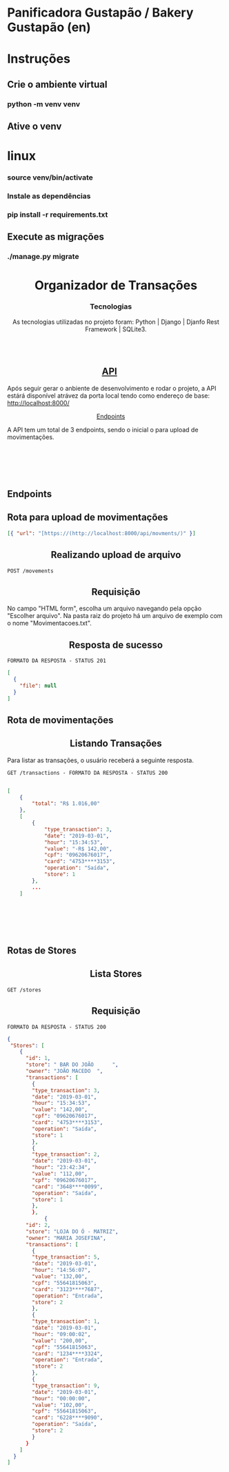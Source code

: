 # Panificadora Gustapão / Bakery Gustapão (en)

# Instruções

## Crie o ambiente virtual

### python -m venv venv

## Ative o venv

# linux

### source venv/bin/activate

### Instale as dependências

### pip install -r requirements.txt

## Execute as migrações

### ./manage.py migrate

<h1 align="center">
  Organizador de Transações
</h1>

<blockquote align="center"></blockquote>

<h3 align= "center">
  Tecnologias&nbsp;&nbsp;&nbsp;&nbsp;&nbsp;&nbsp;
</h3>

<p align="center" >
  As tecnologias utilizadas no projeto foram: Python | Django | Djanfo Rest Framework | SQLite3.
</p>

<br/>
<br/>

<h2 align="center">
  <a href ="#endpoints">API</a>&nbsp;&nbsp;&nbsp;&nbsp;&nbsp;&nbsp;
</h2>

<p align="left">
  Após seguir gerar o anbiente de desenvolvimento e rodar o projeto, a API estárá disponível atrávez da porta local tendo como endereço de base: <a href="http://localhost:8000/" target="_blank">http://localhost:8000/</a>
</p>

<p align="center">
  <a href="#endpoints">Endpoints</a>&nbsp;&nbsp;&nbsp;&nbsp;&nbsp;&nbsp;
</p>

A API tem um total de 3 endpoints, sendo o inicial o para upload de movimentações. <br/>

<br />
<br />
<br />
<br />

## **Endpoints**

## Rota para upload de movimentações

```json
[{ "url": "[https://(http://localhost:8000/api/movments/)" }]
```

<h2 align ='center'> Realizando upload de arquivo </h2>

`POST /movements`

<h2 align ='center'> Requisição </h2>

No campo "HTML form", escolha um arquivo navegando pela opção "Escolher arquivo". Na pasta raiz do projeto há um arquivo de exemplo com o nome "Movimentacoes.txt".

<h2 align ='center'> Resposta de sucesso </h2>

`FORMATO DA RESPOSTA - STATUS 201`

```json
[
  {
    "file": null
  }
]
```

## Rota de movimentações

<h2 align ='center'> Listando Transações </h2>
Para listar as transações, o usuário receberá a seguinte resposta.

`GET /transactions - FORMATO DA RESPOSTA - STATUS 200`

```json

[
    {
        "total": "R$ 1.016,00"
    },
    [
        {
            "type_transaction": 3,
            "date": "2019-03-01",
            "hour": "15:34:53",
            "value": "-R$ 142,00",
            "cpf": "09620676017",
            "card": "4753****3153",
            "operation": "Saída",
            "store": 1
        },
        ...
    ]
```

<br />
<br />
<br />
<br />

## Rotas de Stores

<h2 align ='center'> Lista Stores </h2>

`GET /stores`

<h2 align ='center'> Requisição </h2>

`FORMATO DA RESPOSTA - STATUS 200`

```json
{
 "Stores": [
    {
      "id": 1,
      "store": " BAR DO JOÃO      ",
      "owner": "JOÃO MACEDO  ",
      "transactions": [
        {
        "type_transaction": 3,
        "date": "2019-03-01",
        "hour": "15:34:53",
        "value": "142,00",
        "cpf": "09620676017",
        "card": "4753****3153",
        "operation": "Saída",
        "store": 1
        },
        {
        "type_transaction": 2,
        "date": "2019-03-01",
        "hour": "23:42:34",
        "value": "112,00",
        "cpf": "09620676017",
        "card": "3648****0099",
        "operation": "Saída",
        "store": 1
        },
        },
            {
      "id": 2,
      "store": "LOJA DO Ó - MATRIZ",
      "owner": "MARIA JOSEFINA",
      "transactions": [
        {
        "type_transaction": 5,
        "date": "2019-03-01",
        "hour": "14:56:07",
        "value": "132,00",
        "cpf": "55641815063",
        "card": "3123****7687",
        "operation": "Entrada",
        "store": 2
        },
        {
        "type_transaction": 1,
        "date": "2019-03-01",
        "hour": "09:00:02",
        "value": "200,00",
        "cpf": "55641815063",
        "card": "1234****3324",
        "operation": "Entrada",
        "store": 2
        },
        {
        "type_transaction": 9,
        "date": "2019-03-01",
        "hour": "00:00:00",
        "value": "102,00",
        "cpf": "55641815063",
        "card": "6228****9090",
        "operation": "Saída",
        "store": 2
        }
      }
    ]
  }
]
```
